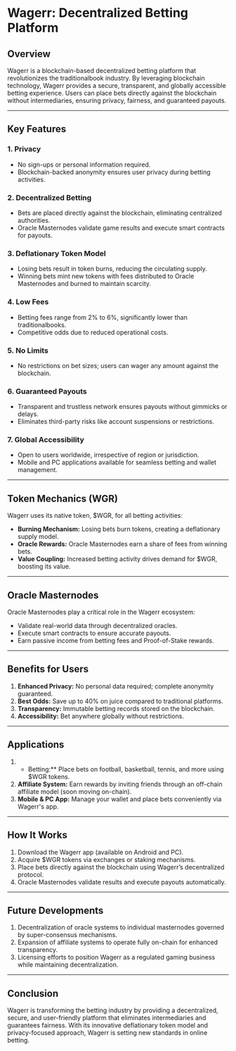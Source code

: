 # Wagerr: Decentralized Betting Platform

## Overview
Wagerr is a blockchain-based decentralized betting platform that revolutionizes the traditionalbook industry. By leveraging blockchain technology, Wagerr provides a secure, transparent, and globally accessible betting experience. Users can place bets directly against the blockchain without intermediaries, ensuring privacy, fairness, and guaranteed payouts.

---

## Key Features

### 1. **Privacy**
- No sign-ups or personal information required.
- Blockchain-backed anonymity ensures user privacy during betting activities.

### 2. **Decentralized Betting**
- Bets are placed directly against the blockchain, eliminating centralized authorities.
- Oracle Masternodes validate game results and execute smart contracts for payouts.

### 3. **Deflationary Token Model**
- Losing bets result in token burns, reducing the circulating supply.
- Winning bets mint new tokens with fees distributed to Oracle Masternodes and burned to maintain scarcity.

### 4. **Low Fees**
- Betting fees range from 2% to 6%, significantly lower than traditionalbooks.
- Competitive odds due to reduced operational costs.

### 5. **No Limits**
- No restrictions on bet sizes; users can wager any amount against the blockchain.

### 6. **Guaranteed Payouts**
- Transparent and trustless network ensures payouts without gimmicks or delays.
- Eliminates third-party risks like account suspensions or restrictions.

### 7. **Global Accessibility**
- Open to users worldwide, irrespective of region or jurisdiction.
- Mobile and PC applications available for seamless betting and wallet management.

---

## Token Mechanics (WGR)
Wagerr uses its native token, $WGR, for all betting activities:
- **Burning Mechanism:** Losing bets burn tokens, creating a deflationary supply model.
- **Oracle Rewards:** Oracle Masternodes earn a share of fees from winning bets.
- **Value Coupling:** Increased betting activity drives demand for $WGR, boosting its value.

---

## Oracle Masternodes
Oracle Masternodes play a critical role in the Wagerr ecosystem:
- Validate real-world data through decentralized oracles.
- Execute smart contracts to ensure accurate payouts.
- Earn passive income from betting fees and Proof-of-Stake rewards.

---

## Benefits for Users
1. **Enhanced Privacy:** No personal data required; complete anonymity guaranteed.
2. **Best Odds:** Save up to 40% on juice compared to traditional platforms.
3. **Transparency:** Immutable betting records stored on the blockchain.
4. **Accessibility:** Bet anywhere globally without restrictions.

---

## Applications
1. * Betting:** Place bets on football, basketball, tennis, and more using $WGR tokens.
2. **Affiliate System:** Earn rewards by inviting friends through an off-chain affiliate model (soon moving on-chain).
3. **Mobile & PC App:** Manage your wallet and place bets conveniently via Wagerr's app.

---

## How It Works
1. Download the Wagerr app (available on Android and PC).
2. Acquire $WGR tokens via exchanges or staking mechanisms.
3. Place bets directly against the blockchain using Wagerr’s decentralized protocol.
4. Oracle Masternodes validate results and execute payouts automatically.

---

## Future Developments
1. Decentralization of oracle systems to individual masternodes governed by super-consensus mechanisms.
2. Expansion of affiliate systems to operate fully on-chain for enhanced transparency.
3. Licensing efforts to position Wagerr as a regulated gaming business while maintaining decentralization.

---

## Conclusion
Wagerr is transforming the betting industry by providing a decentralized, secure, and user-friendly platform that eliminates intermediaries and guarantees fairness. With its innovative deflationary token model and privacy-focused approach, Wagerr is setting new standards in online betting.